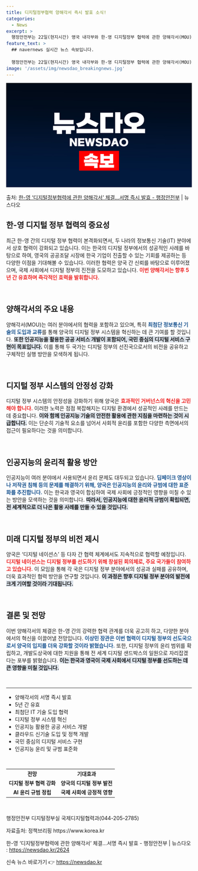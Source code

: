```yaml
---
title: 디지털정부협력 양해각서 즉시 발효 소식!
categories:
  - News
excerpt: >
  행정안전부는 22일(현지시간) 영국 내각부와 한-영 디지털정부 협력에 관한 양해각서(MOU)를 체결해다고 밝…
feature_text: >
  ## navernews 실시간 뉴스 속보입니다.

  행정안전부는 22일(현지시간) 영국 내각부와 한-영 디지털정부 협력에 관한 양해각서(MOU)를 체결해다고 밝…
image: '/assets/img/newsdao_breakingnews.jpg'
---
```


![뉴스다오 속보](/assets/img/newsdao_breakingnews.jpg)

<p>출처: <a href="https://newsdao.kr/2624" rel="dofollow">한-영 ‘디지털정부협력에 관한 양해각서’ 체결…서명 즉시 발효 - 행정안전부</a> | 뉴스다오</p>

<h2 data-ke-size="size26">한-영 디지털 정부 협력의 중요성</h2>

<p data-ke-size="size16">최근 한-영 간의 디지털 정부 협력이 본격화되면서, 두 나라의 정보통신 기술(IT) 분야에서 상호 협력이 강화되고 있습니다. 이는 한국의 디지털 정부에서의 성공적인 사례를 바탕으로 하여, 영국의 공공조달 시장에 한국 기업이 진출할 수 있는 기회를 제공하는 등 다양한 이점을 기대해볼 수 있습니다. 이러한 협력은 양국 간 신뢰를 바탕으로 이루어졌으며, 국제 사회에서 디지털 정부의 진전을 도모하고 있습니다. <b><span style="color: #ee2323;">이번 양해각서는 향후 5년 간 유효하며 즉각적인 효력을 발휘합니다.</span></b></p>

<p data-ke-size="size16">&nbsp;</p>

<h2 data-ke-size="size26">양해각서의 주요 내용</h2>

<p data-ke-size="size16">양해각서(MOU)는 여러 분야에서의 협력을 포함하고 있으며, 특히 <b><span style="color: #1a5490;">최첨단 정보통신 기술의 도입과 교류</span></b>를 통해 양국의 디지털 정부 시스템을 혁신하는 데 큰 기여를 할 것입니다. <b><span style="background-color: #21538527;">또한 인공지능을 활용한 공공 서비스 개발이 포함되어, 국민 중심의 디지털 서비스 구현이 목표입니다.</span></b> 이를 통해 두 국가는 디지털 정부의 선진국으로서의 비전을 공유하고 구체적인 실행 방안을 모색하게 됩니다.</p>

<p data-ke-size="size16">&nbsp;</p>

<h2 data-ke-size="size26">디지털 정부 시스템의 안정성 강화</h2>

<p data-ke-size="size16">디지털 정부 시스템의 안정성을 강화하기 위해 양국은 <b><span style="color: #ee2323;">효과적인 거버넌스의 혁신을 고민해야 합니다.</span></b> 이러한 노력은 점점 복잡해지는 디지털 환경에서 성공적인 사례를 만드는 데 중요합니다. <b><span style="background-color: #21538527;">이와 함께 인공지능 기술의 안전한 활용에 관한 지침을 마련하는 것이 시급합니다.</span></b> 이는 단순히 기술적 요소를 넘어서 사회적 윤리를 포함한 다양한 측면에서의 접근이 필요하다는 것을 의미합니다.</p>

<p data-ke-size="size16">&nbsp;</p>

<h2 data-ke-size="size26">인공지능의 윤리적 활용 방안</h2>

<p data-ke-size="size16">인공지능이 여러 분야에서 사용되면서 윤리 문제도 대두되고 있습니다. <b><span style="color: #1a5490;">딥페이크 영상이나 저작권 침해 등의 문제를 해결하기 위해, 양국은 인공지능의 윤리와 규범에 대한 표준화를 추진합니다.</span></b> 이는 한국과 영국이 합심하여 국제 사회에 긍정적인 영향을 미칠 수 있는 방안을 모색하는 것을 의미합니다. <b><span style="background-color: #21538527;">따라서, 인공지능에 대한 윤리적 규범이 확립되면, 전 세계적으로 더 나은 활용 사례를 만들 수 있을 것입니다.</span></b></p>

<p data-ke-size="size16">&nbsp;</p>

<h2 data-ke-size="size26">미래 디지털 정부의 비전 제시</h2>

<p data-ke-size="size16">양국은 ‘디지털 네이션스’ 등 다자 간 협력 체계에서도 지속적으로 협력할 예정입니다. <b><span style="color: #ee2323;">디지털 네이션스는 디지털 정부를 선도하기 위해 창설된 회의체로, 주요 국가들이 참여하고 있습니다.</span></b> 이 모임을 통해 각 국은 디지털 정부 분야에서의 성공과 실패를 공유하며, 더욱 효과적인 협력 방안을 연구할 것입니다. <b><span style="background-color: #21538527;">이 과정은 향후 디지털 정부 분야의 발전에 크게 기여할 것이라 기대됩니다.</span></b></p>

<p data-ke-size="size16">&nbsp;</p>

<h2 data-ke-size="size26">결론 및 전망</h2>

<p data-ke-size="size16">이번 양해각서의 체결은 한-영 간의 강력한 협력 관계를 더욱 공고히 하고, 다양한 분야에서의 혁신을 이끌어낼 전망입니다. <b><span style="color: #1a5490;">이상민 장관은 이번 협력이 디지털 정부의 선도국으로서 양국의 입지를 더욱 강화할 것이라 밝혔습니다.</span></b> 또한, 디지털 정부의 윤리 범위를 확립하고, 개발도상국에 대한 지원을 통해 전 세계 디지털 샌드박스의 일원으로 자리잡겠다는 포부를 밝혔습니다. <b><span style="background-color: #21538527;">이는 한국과 영국이 국제 사회에서 디지털 정부를 선도하는 데 큰 영향을 미칠 것입니다.</span></b></p>

<p data-ke-size="size16">&nbsp;</p> 

<hr>
<ul>
  <li>양해각서의 서명 즉시 발효</li>
  <li>5년 간 유효</li>
  <li>최첨단 IT 기술 도입 협력</li>
  <li>디지털 정부 시스템 혁신</li>
  <li>인공지능 활용한 공공 서비스 개발</li>
  <li>클라우드 신기술 도입 및 정책 개발</li>
  <li>국민 중심의 디지털 서비스 구현</li>
  <li>인공지능 윤리 및 규범 표준화</li>
</ul>
<p data-ke-size="size16">&nbsp;</p>

<table>
  <tbody>
    <tr>
      <td style="text-align: center; height: 17px;"><b>전망</b></td>
      <td style="text-align: center; height: 17px;"><b>기대효과</b></td>
    </tr>
    <tr>
      <td style="text-align: center; height: 17px;"><b>디지털 정부 협력 강화</b></td>
      <td style="text-align: center; height: 17px;"><b>양국의 디지털 정부 발전</b></td>
    </tr>
    <tr>
      <td style="text-align: center; height: 17px;"><b>AI 윤리 규범 정립</b></td>
      <td style="text-align: center; height: 17px;"><b>국제 사회에 긍정적 영향</b></td>
    </tr>
  </tbody>
</table>
<p data-ke-size="size16">&nbsp;</p>

<p data-ke-size="size16">행정안전부 디지털정부실 국제디지털협력과(044-205-2785) &nbsp;</p>

<p data-ke-size="size16">자료출처: 정책브리핑 https://www.korea.kr</p>

<p data-ke-size="size16">한-영 ‘디지털정부협력에 관한 양해각서’ 체결…서명 즉시 발효 - 행정안전부 | 뉴스다오  : <a href="https://newsdao.kr/2624">https://newsdao.kr/2624</a></p> 

신속 뉴스 바로가기 👉 <a href="https://newsdao.kr" rel="dofollow">https://newsdao.kr</a>


